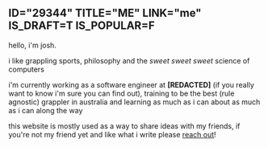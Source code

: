 ID="29344"
TITLE="ME"
LINK="me"
IS_DRAFT=T
IS_POPULAR=F
----------

hello, i'm josh. 

i like grappling sports, philosophy and the *sweet* *sweet* *sweet* science of computers

i'm currently working as a software engineer at **[REDACTED]** (if you really want to know i'm sure you can find out), training to be the best (rule agnostic) grappler in australia and learning as much as i can about as much as i can along the way

this website is mostly used as a way to share ideas with my friends, if you're not my friend yet and like what i write please <a href="mailto:shiptonjosh@gmail.com">reach out</a>!
